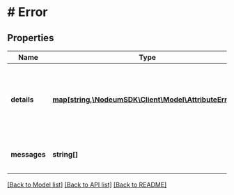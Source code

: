 # # Error

## Properties

Name | Type | Description | Notes
------------ | ------------- | ------------- | -------------
**details** | [**map[string,\NodeumSDK\Client\Model\AttributeError[]]**](array.md) | Parsable objects describing the errors. The key is the invalid attribute name. | [optional] 
**messages** | **string[]** | English description of the errors. | [optional] 

[[Back to Model list]](../../README.md#documentation-for-models) [[Back to API list]](../../README.md#documentation-for-api-endpoints) [[Back to README]](../../README.md)


